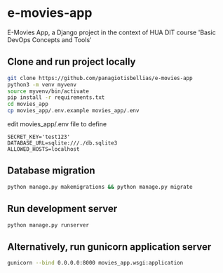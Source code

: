 # e-movies-app
E-Movies App, a Django project in the context of HUA DIT course 'Basic DevOps Concepts and Tools'

## Clone and run project locally
```bash
git clone https://github.com/panagiotisbellias/e-movies-app 
python3 -m venv myvenv
source myvenv/bin/activate
pip install -r requirements.txt
cd movies_app
cp movies_app/.env.example movies_app/.env
```
edit movies_app/.env file to define
```vim
SECRET_KEY='test123'
DATABASE_URL=sqlite:///./db.sqlite3
ALLOWED_HOSTS=localhost
```
## Database migration
```bash
python manage.py makemigrations && python manage.py migrate
```
## Run development server
```bash
python manage.py runserver
```
## Alternatively, run gunicorn application server
```bash
gunicorn --bind 0.0.0.0:8000 movies_app.wsgi:application
```
